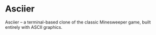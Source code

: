 # Asciier

Asciier – a terminal-based clone of the classic Minesweeper game, built entirely with ASCII graphics.
